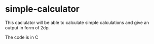 # simple-calculator
This caclulator will be able to calculate simple calculations and give an output in form of 2dp.

The code is in C
